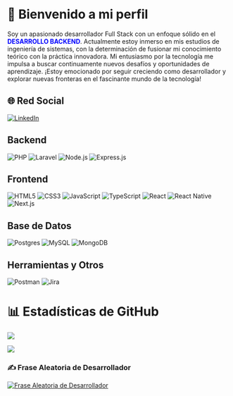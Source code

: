 # 👋 Bienvenido a mi perfil

<p>Soy un apasionado desarrollador Full Stack con un enfoque sólido en el     
<span style="color: blue; text-transform: uppercase; font-weight: bold">DESARROLLO BACKEND</span>. Actualmente estoy inmerso en mis estudios de ingeniería de sistemas, con la determinación de fusionar mi conocimiento teórico con la práctica innovadora. Mi entusiasmo por la tecnología me impulsa a buscar continuamente nuevos desafíos y oportunidades de aprendizaje. ¡Estoy emocionado por seguir creciendo como desarrollador y explorar nuevas fronteras en el fascinante mundo de la tecnología!</p>


## 🌐 Red Social

[![LinkedIn](https://img.shields.io/badge/LinkedIn-%230077B5.svg?logo=linkedin&logoColor=white)](https://linkedin.com/in/sebastian-mena12)

## Backend
![PHP](https://img.shields.io/badge/php-%23777BB4.svg?style=for-the-badge&logo=php&logoColor=white)
![Laravel](https://img.shields.io/badge/laravel-%23FF2D20.svg?style=for-the-badge&logo=laravel&logoColor=white)
![Node.js](https://img.shields.io/badge/node.js-6DA55F?style=for-the-badge&logo=node.js&logoColor=white)
![Express.js](https://img.shields.io/badge/express.js-%23404d59.svg?style=for-the-badge&logo=express&logoColor=%2361DAFB)


## Frontend
![HTML5](https://img.shields.io/badge/html5-%23E34F26.svg?style=for-the-badge&logo=html5&logoColor=white)
![CSS3](https://img.shields.io/badge/css3-%231572B6.svg?style=for-the-badge&logo=css3&logoColor=white)
![JavaScript](https://img.shields.io/badge/javascript-%23323330.svg?style=for-the-badge&logo=javascript&logoColor=%23F7DF1E)
![TypeScript](https://img.shields.io/badge/typescript-%23007ACC.svg?style=for-the-badge&logo=typescript&logoColor=white)
![React](https://img.shields.io/badge/react-%2320232a.svg?style=for-the-badge&logo=react&logoColor=%2361DAFB)
![React Native](https://img.shields.io/badge/react_native-%2320232a.svg?style=for-the-badge&logo=react&logoColor=%2361DAFB)
![Next.js](https://img.shields.io/badge/next.js-%23000000.svg?style=for-the-badge&logo=next.js&logoColor=white)

## Base de Datos
![Postgres](https://img.shields.io/badge/postgres-%23316192.svg?style=for-the-badge&logo=postgresql&logoColor=white)
![MySQL](https://img.shields.io/badge/mysql-%2300f.svg?style=for-the-badge&logo=mysql&logoColor=white)
![MongoDB](https://img.shields.io/badge/MongoDB-%234ea94b.svg?style=for-the-badge&logo=mongodb&logoColor=white)

## Herramientas y Otros
![Postman](https://img.shields.io/badge/Postman-FF6C37?style=for-the-badge&logo=postman&logoColor=white)
![Jira](https://img.shields.io/badge/jira-%230A0FFF.svg?style=for-the-badge&logo=jira&logoColor=white)



# 📊 Estadísticas de GitHub

![](https://github-readme-stats.vercel.app/api?username=SebastianHinestroza12&theme=monokai&hide_border=true&include_all_commits=true&count_private=false)<br/>

![](https://github-readme-stats.vercel.app/api/top-langs/?username=SebastianHinestroza12&theme=monokai&hide_border=true&include_all_commits=true&count_private=false&layout=compact)

### ✍️ Frase Aleatoria de Desarrollador

[![Frase Aleatoria de Desarrollador](https://quotes-github-readme.vercel.app/api?type=horizontal&lang=es&theme=merko)](https://forismatic.com/es/)

<!-- Proudly created with GPRM ( https://gprm.itsvg.in ) -->
